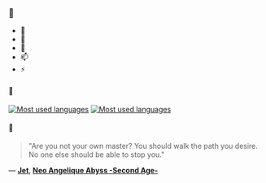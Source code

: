 ### 👋

- 🔭
- 🌱
- 💬
- 📫
- ⚡

#### 🧏

[![Most used languages](https://github-readme-stats-aynah.vercel.app/api/top-langs/?username=aynh&theme=solarized-dark&langs_count=6&layout=compact&hide_title=true)](https://github.com/anuraghazra/github-readme-stats#gh-dark-mode-only)
[![Most used languages](https://github-readme-stats-aynah.vercel.app/api/top-langs/?username=aynh&theme=solarized-light&langs_count=6&layout=compact&hide_title=true)](https://github.com/anuraghazra/github-readme-stats#gh-light-mode-only)

#### 💬

> "Are you not your own master? You should walk the path you desire. No one else should be able to stop you."

&mdash; [**Jet**](https://myanimelist.net/character.php?q=Jet&cat=character), [**Neo Angelique Abyss -Second Age-**](https://myanimelist.net/search/all?q=Neo%20Angelique%20Abyss%20-Second%20Age-&cat=all)

